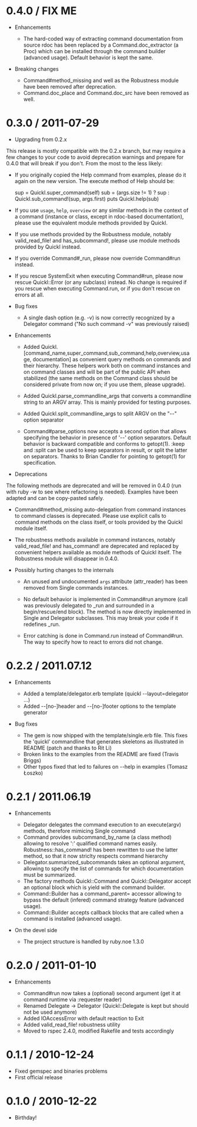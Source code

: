 # 0.4.0 / FIX ME

* Enhancements

  * The hard-coded way of extracting command documentation from source rdoc has
    been replaced by a Command.doc_extractor (a Proc) which can be installed 
    through the command builder (advanced usage). Default behavior is kept the
    same. 

* Breaking changes

  * Command#method_missing and well as the Robustness module have been removed
    after deprecation.
  * Command.doc_place and Command.doc_src have been removed as well.

# 0.3.0 / 2011-07-29

* Upgrading from 0.2.x

This release is mostly compatible with the 0.2.x branch, but may require a few 
changes to your code to avoid deprecation warnings and prepare for 0.4.0 that 
will break if you don't. From the most to the less likely:

  * If you originally copied the Help command from examples, please do it again
    on the new version. The execute method of Help should be:

      sup = Quickl.super_command(self)
      sub = (args.size != 1) ? sup : Quickl.sub_command!(sup, args.first)
      puts Quickl.help(sub)

  * If you use `usage`, `help`, `overview` or any similar methods in the context
    of a command (instance or class, except in rdoc-based documentation), please
    use the equivalent module methods provided by Quickl.

  * If you use methods provided by the Robustness module, notably valid_read_file!
    and has_subcommand!, please use module methods provided by Quickl instead.

  * If you override Command#_run, please now override Command#run instead.

  * If you rescue SystemExit when executing Command#run, please now rescue 
    Quickl::Error (or any subclass) instead. No change is required if you rescue
    when executing Command.run, or if you don't rescue on errors at all.

* Bug fixes

  * A single dash option (e.g. -v) is now correctly recognized by a Delegator
    command ("No such command -v" was previously raised) 

* Enhancements

  * Added Quickl.[command_name,super_command,sub_command,help,overview,usage,
    documentation] as convenient query methods on commands and their hierarchy. 
    These helpers work both on command instances and on command classes and will 
    be part of the public API when stabilized (the same methods on the Command 
    class should be considered private from now on; if you use them, please 
    upgrade).

  * Added Quickl.parse_commandline_args that converts a commandline string to
    an ARGV array. This is mainly provided for testing purposes.

  * Added Quickl.split_commandline_args to split ARGV on the "--" option 
    separator

  * Command#parse_options now accepts a second option that allows specifying
    the behavior in presence of '--' option separators. Default behavior is
    backward compatible and conforms to getopt(1). :keep and :split can be used
    to keep separators in result, or split the latter on separators. Thanks to
    Brian Candler for pointing to getopt(1) for specification.

* Deprecations 

The following methods are deprecated and will be removed in 0.4.0 (run with 
ruby -w to see where refactoring is needed). Examples have been adapted and can 
be copy-pasted safely.

  * Command#method_missing auto-delegation from command instances to command 
    classes is deprecated. Please use explicit calls to command methods on the 
    class itself, or tools provided by the Quickl module itself.

  * The robustness methods available in command instances, notably valid_read_file! 
    and has_command! are deprecated and replaced by convenient helpers available 
    as module methods of Quickl itself. The Robustness module will disappear in
    0.4.0.

* Possibly hurting changes to the internals

  * An unused and undocumented `args` attribute (attr_reader) has been removed 
    from Single commands instances.  

  * No default behavior is implemented in Command#run anymore (call was 
    previously delegated to _run and surrounded in a begin/rescue/end block). 
    The method is now directly implemented in Single and Delegator subclasses. 
    This may break your code if it redefines _run.
    
  * Error catching is done in Command.run instead of Command#run. The way to 
    specify how to react to errors did not change.  

# 0.2.2 / 2011.07.12

* Enhancements

  * Added a template/delegator.erb template (quickl --layout=delegator ...)
  * Added --[no-]header and --[no-]footer options to the template generator

* Bug fixes

  * The gem is now shipped with the template/single.erb file. This fixes the 
    'quickl' commandline that generates skeletons as illustrated in README 
    (patch and thanks to Rit Li)
  * Broken links to the examples from the README are fixed (Travis Briggs)
  * Other typos fixed that led to failures on --help in examples (Tomasz Łoszko)

# 0.2.1 / 2011.06.19

* Enhancements

  * Delegator delegates the command execution to an execute(argv) methods,
    therefore mimicing Single command
  * Command provides subcommand_by_name (a class method) allowing to resolve 
    ':' qualified command names easily. Robustness::has_command! has been
    rewritten to use the latter method, so that it now striclty respects command
    hierarchy  
  * Delegator.summarized_subcommands takes an optional argument, allowing
    to specify the list of commands for which documentation must be summarized. 
  * The factory methods Quickl::Command and Quickl::Delegator accept an optional 
    block which is yield with the command builder.
  * Command::Builder has a command_parent= accessor allowing to bypass the default 
    (infered) command strategy feature (advanced usage).
  * Command::Builder accepts callback blocks that are called when a command is 
    installed (advanced usage).

* On the devel side

  * The project structure is handled by ruby.noe 1.3.0

# 0.2.0 / 2011-01-10

* Enhancements

  * Command#run now takes a (optional) second argument (get it at command runtime via :requester reader)
  * Renamed Delegate -> Delegator (Quickl::Delegate is kept but should not be used anymore)
  * Added IOAccessError with default reaction to Exit
  * Added valid_read_file! robustness utility
  * Moved to rspec 2.4.0, modified Rakefile and tests accordingly  

# 0.1.1 / 2010-12-24

* Fixed gemspec and binaries problems
* First official release

# 0.1.0 / 2010-12-22

* Birthday!

